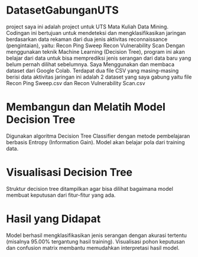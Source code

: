 # DatasetGabunganUTS
project saya ini adalah project untuk UTS Mata Kuliah Data Mining.
Codingan ini bertujuan untuk mendeteksi dan mengklasifikasikan jaringan berdasarkan data rekaman dari dua jenis aktivitas reconnaissance (pengintaian), yaitu:
Recon Ping Sweep
Recon Vulnerability Scan
Dengan menggunakan teknik Machine Learning (Decision Tree), program ini akan belajar dari data untuk bisa memprediksi jenis serangan dari data baru yang belum pernah dilihat sebelumnya.
Saya Menggunakan dan membaca dataset dari Google Colab.
Terdapat dua file CSV yang masing-masing berisi data aktivitas jaringan
ini adalah 2 dataset yang saya gabung yaitu file Recon Ping Sweep.csv dan Recon Vulnerability Scan.csv

# Membangun dan Melatih Model Decision Tree
Digunakan algoritma Decision Tree Classifier dengan metode pembelajaran berbasis Entropy (Information Gain).
Model akan belajar pola dari training data.

# Visualisasi Decision Tree
Struktur decision tree ditampilkan agar bisa dilihat bagaimana model membuat keputusan dari fitur-fitur yang ada.

# Hasil yang Didapat
Model berhasil mengklasifikasikan jenis serangan dengan akurasi tertentu (misalnya 95.00% tergantung hasil training).
Visualisasi pohon keputusan dan confusion matrix membantu memudahkan interpretasi hasil model.





